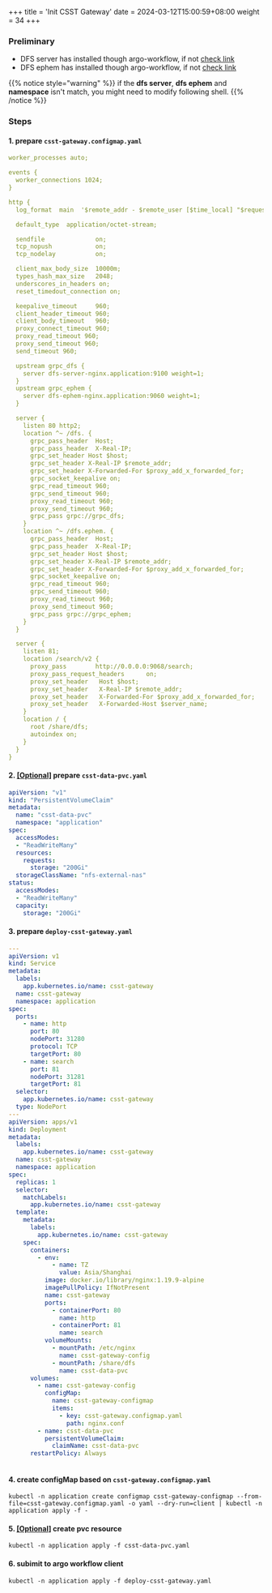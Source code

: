 +++
title = 'Init CSST Gateway'
date = 2024-03-12T15:00:59+08:00
weight = 34
+++

### Preliminary
- DFS server has installed though argo-workflow, if not [check link](csst/init_dfs_server/index.html)
- DFS ephem has installed though argo-workflow, if not [check link](csst/init_dfs_ephem/index.html)

{{% notice style="warning" %}}
if the **dfs server**, **dfs ephem** and **namespace** isn't match, you might need to modify following shell.
{{% /notice %}}

### Steps

#### 1. prepare `csst-gateway.configmap.yaml`
```yaml
worker_processes auto;

events {
  worker_connections 1024;
}

http {
  log_format  main  '$remote_addr - $remote_user [$time_local] "$request" $status $body_bytes_sent "$http_referer" "$http_user_agent" "$http_x_forwarded_for"';

  default_type  application/octet-stream;

  sendfile              on;
  tcp_nopush            on;
  tcp_nodelay           on;

  client_max_body_size  10000m;
  types_hash_max_size   2048;
  underscores_in_headers on;
  reset_timedout_connection on; 

  keepalive_timeout     960;
  client_header_timeout 960;
  client_body_timeout   960; 
  proxy_connect_timeout 960;
  proxy_read_timeout 960;
  proxy_send_timeout 960;
  send_timeout 960;

  upstream grpc_dfs {
    server dfs-server-nginx.application:9100 weight=1;
  }
  upstream grpc_ephem {
    server dfs-ephem-nginx.application:9060 weight=1;
  }

  server {
    listen 80 http2;
    location ^~ /dfs. {
      grpc_pass_header  Host;
      grpc_pass_header  X-Real-IP;
      grpc_set_header Host $host;
      grpc_set_header X-Real-IP $remote_addr;
      grpc_set_header X-Forwarded-For $proxy_add_x_forwarded_for;
      grpc_socket_keepalive on;
      grpc_read_timeout 960;
      grpc_send_timeout 960;
      proxy_read_timeout 960;
      proxy_send_timeout 960;
      grpc_pass grpc://grpc_dfs;
    }
    location ^~ /dfs.ephem. {
      grpc_pass_header  Host;
      grpc_pass_header  X-Real-IP;
      grpc_set_header Host $host;
      grpc_set_header X-Real-IP $remote_addr;
      grpc_set_header X-Forwarded-For $proxy_add_x_forwarded_for;
      grpc_socket_keepalive on;
      grpc_read_timeout 960;
      grpc_send_timeout 960;
      proxy_read_timeout 960;
      proxy_send_timeout 960;
      grpc_pass grpc://grpc_ephem;
    }
  }

  server {
    listen 81;
    location /search/v2 {
      proxy_pass        http://0.0.0.0:9068/search;
      proxy_pass_request_headers      on;
      proxy_set_header   Host $host;
      proxy_set_header   X-Real-IP $remote_addr;
      proxy_set_header   X-Forwarded-For $proxy_add_x_forwarded_for;
      proxy_set_header   X-Forwarded-Host $server_name;
    }
    location / {
      root /share/dfs;
      autoindex on;
    }
  }
}

```

#### 2. [[Optional]]() prepare `csst-data-pvc.yaml`

```yaml
apiVersion: "v1"
kind: "PersistentVolumeClaim"
metadata:
  name: "csst-data-pvc"
  namespace: "application"
spec:
  accessModes:
  - "ReadWriteMany"
  resources:
    requests:
      storage: "200Gi"
  storageClassName: "nfs-external-nas"
status:
  accessModes:
  - "ReadWriteMany"
  capacity:
    storage: "200Gi"
```

#### 3. prepare `deploy-csst-gateway.yaml`
```yaml
---
apiVersion: v1
kind: Service
metadata:
  labels:
    app.kubernetes.io/name: csst-gateway
  name: csst-gateway
  namespace: application
spec:
  ports:
    - name: http
      port: 80
      nodePort: 31280
      protocol: TCP
      targetPort: 80
    - name: search
      port: 81
      nodePort: 31281
      targetPort: 81
  selector:
    app.kubernetes.io/name: csst-gateway
  type: NodePort
---
apiVersion: apps/v1
kind: Deployment
metadata:
  labels:
    app.kubernetes.io/name: csst-gateway
  name: csst-gateway
  namespace: application
spec:
  replicas: 1
  selector:
    matchLabels:
      app.kubernetes.io/name: csst-gateway
  template:
    metadata:
      labels:
        app.kubernetes.io/name: csst-gateway
    spec:
      containers:
        - env:
            - name: TZ
              value: Asia/Shanghai
          image: docker.io/library/nginx:1.19.9-alpine
          imagePullPolicy: IfNotPresent
          name: csst-gateway
          ports:
            - containerPort: 80
              name: http
            - containerPort: 81
              name: search
          volumeMounts:
            - mountPath: /etc/nginx
              name: csst-gateway-config
            - mountPath: /share/dfs
              name: csst-data-pvc
      volumes:
        - name: csst-gateway-config
          configMap:
            name: csst-gateway-configmap
            items:
              - key: csst-gateway.configmap.yaml
                path: nginx.conf
        - name: csst-data-pvc
          persistentVolumeClaim:
            claimName: csst-data-pvc
      restartPolicy: Always
  
```

#### 4. create configMap based on `csst-gateway.configmap.yaml`
```shell
kubectl -n application create configmap csst-gateway-configmap --from-file=csst-gateway.configmap.yaml -o yaml --dry-run=client | kubectl -n application apply -f -
```

#### 5. [[Optional]]() create pvc resource
```shell
kubectl -n application apply -f csst-data-pvc.yaml
```

#### 6. subimit to argo workflow client
```shell
kubectl -n application apply -f deploy-csst-gateway.yaml
```
